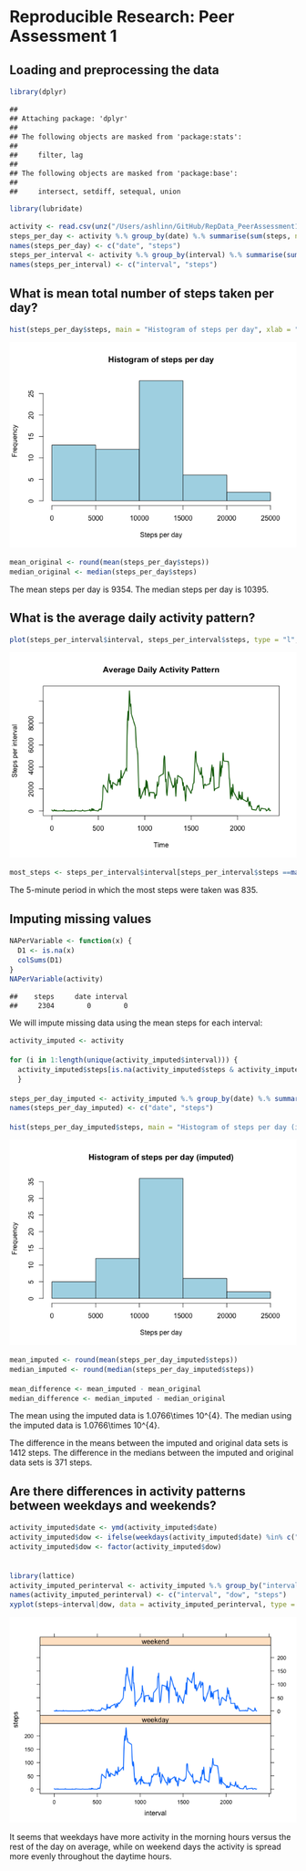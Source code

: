 # Reproducible Research: Peer Assessment 1


## Loading and preprocessing the data

```r
library(dplyr)
```

```
## 
## Attaching package: 'dplyr'
## 
## The following objects are masked from 'package:stats':
## 
##     filter, lag
## 
## The following objects are masked from 'package:base':
## 
##     intersect, setdiff, setequal, union
```

```r
library(lubridate)
```


```r
activity <- read.csv(unz("/Users/ashlinn/GitHub/RepData_PeerAssessment1/activity.zip",filename = "activity.csv"))
steps_per_day <- activity %.% group_by(date) %.% summarise(sum(steps, na.rm = TRUE))
names(steps_per_day) <- c("date", "steps")
steps_per_interval <- activity %.% group_by(interval) %.% summarise(sum(steps, na.rm = TRUE))
names(steps_per_interval) <- c("interval", "steps")
```


## What is mean total number of steps taken per day?

```r
hist(steps_per_day$steps, main = "Histogram of steps per day", xlab = "Steps per day", col = "lightblue")
```

![](./PA1_template_files/figure-html/unnamed-chunk-3-1.png) 

```r
mean_original <- round(mean(steps_per_day$steps))
median_original <- median(steps_per_day$steps)
```

The mean steps per day is 9354. The median steps per day is 10395.

## What is the average daily activity pattern?

```r
plot(steps_per_interval$interval, steps_per_interval$steps, type = "l", lwd = 2, col = "darkgreen", main = "Average Daily Activity Pattern", ylab = "Steps per interval", xlab = "Time")
```

![](./PA1_template_files/figure-html/unnamed-chunk-4-1.png) 

```r
most_steps <- steps_per_interval$interval[steps_per_interval$steps ==max(steps_per_interval$steps, na.rm = TRUE)]
```

The 5-minute period in which the most steps were taken was 835.

## Imputing missing values

```r
NAPerVariable <- function(x) {
  D1 <- is.na(x)
  colSums(D1)
}
NAPerVariable(activity)
```

```
##    steps     date interval 
##     2304        0        0
```

We will impute missing data using the mean steps for each interval:


```r
activity_imputed <- activity

for (i in 1:length(unique(activity_imputed$interval))) {
  activity_imputed$steps[is.na(activity_imputed$steps & activity_imputed$interval == activity_imputed$interval[i])] <- mean(activity_imputed$steps[activity_imputed$interval == activity_imputed$interval[i]], na.rm  = TRUE)
  }

steps_per_day_imputed <- activity_imputed %.% group_by(date) %.% summarise(sum(steps, na.rm = TRUE))
names(steps_per_day_imputed) <- c("date", "steps")

hist(steps_per_day_imputed$steps, main = "Histogram of steps per day (imputed)", xlab = "Steps per day", col = "lightblue")
```

![](./PA1_template_files/figure-html/unnamed-chunk-6-1.png) 

```r
mean_imputed <- round(mean(steps_per_day_imputed$steps))
median_imputed <- round(median(steps_per_day_imputed$steps))

mean_difference <- mean_imputed - mean_original
median_difference <- median_imputed - median_original
```

The mean using the imputed data is 1.0766\times 10^{4}. The median using the imputed data is 1.0766\times 10^{4}. 

The difference in the means between the imputed and original data sets is 1412 steps. 
The difference in the medians between the imputed and original data sets is 371 steps. 



## Are there differences in activity patterns between weekdays and weekends?


```r
activity_imputed$date <- ymd(activity_imputed$date)
activity_imputed$dow <- ifelse(weekdays(activity_imputed$date) %in% c("Monday", "Tuesday", "Wednesday", "Thursday", "Friday"), "weekday", "weekend")
activity_imputed$dow <- factor(activity_imputed$dow)


library(lattice)
activity_imputed_perinterval <- activity_imputed %.% group_by("interval", "dow") %.% summarise(mean(steps))
names(activity_imputed_perinterval) <- c("interval", "dow", "steps")
xyplot(steps~interval|dow, data = activity_imputed_perinterval, type = "l", lwd = 2, layout = c(1,2))
```

![](./PA1_template_files/figure-html/unnamed-chunk-7-1.png) 

It seems that weekdays have more activity in the morning hours versus the rest of the day on average, while on weekend days the activity is spread more evenly throughout the daytime hours.
